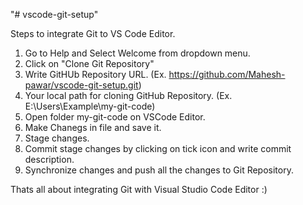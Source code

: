 "# vscode-git-setup"

Steps to integrate Git to VS Code Editor.

1. Go to Help and Select Welcome from dropdown menu.
2. Click on "Clone Git Repository"
3. Write GitHUb Repository URL. (Ex. https://github.com/Mahesh-pawar/vscode-git-setup.git)
4. Your local path for cloning GitHub Repository. (Ex. E:\Users\Example\my-git-code)
5. Open folder my-git-code on VSCode Editor.
6. Make Chanegs in file and save it.
7. Stage changes.
8. Commit stage changes by clicking on tick icon and write commit description.
9. Synchronize changes and push all the changes to Git Repository.

Thats all about integrating Git with Visual Studio Code Editor :)